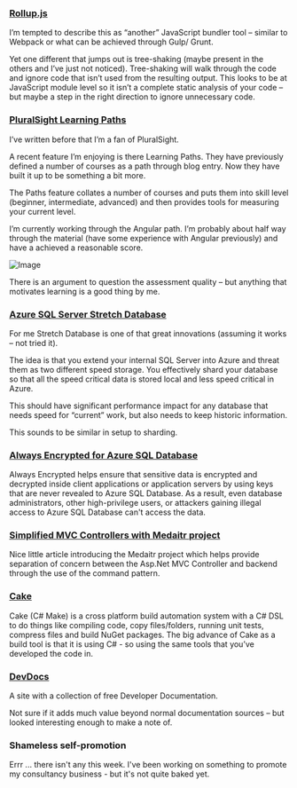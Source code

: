 ### [Rollup.js](http://rollupjs.org/)
I’m tempted to describe this as “another” JavaScript bundler tool – similar to Webpack or what can be achieved through Gulp/ Grunt.

Yet one different that jumps out is tree-shaking (maybe present in the others and I’ve just not noticed).  Tree-shaking will walk through the code and ignore code that isn’t used from the resulting output.  This looks to be at JavaScript module level so it isn’t a complete static analysis of your code – but maybe a step in the right direction to ignore unnecessary code.

### [PluralSight Learning Paths](https://www.pluralsight.com/product/paths)
I’ve written before that I’m a fan of PluralSight.

A recent feature I’m enjoying is there Learning Paths.  They have previously defined a number of courses as a path through blog entry.  Now they have built it up to be something a bit more.

The Paths feature collates a number of courses and puts them into skill level (beginner, intermediate, advanced) and then provides tools for measuring your current level.

I’m currently working through the Angular path.  I’m probably about half way through the material (have some experience with Angular previously) and have a achieved a reasonable score.

![Image](/media/blog/rfc-weekly-1st-august-2016_1/AngularScore.PNG)

There is an argument to question the assessment quality – but anything that motivates learning is a good thing by me.

### [Azure SQL Server Stretch Database](https://azure.microsoft.com/en-us/updates/general-availability-sql-server-stretch-database/)
For me Stretch Database is one of that great innovations (assuming it works – not tried it).

The idea is that you extend your internal SQL Server into Azure and threat them as two different speed storage.  You effectively shard your database so that all the speed critical data is stored local and less speed critical in Azure.

This should have significant performance impact for any database that needs speed for “current” work, but also needs to keep historic information.

This sounds to be similar in setup to sharding.

### [Always Encrypted for Azure SQL Database](https://azure.microsoft.com/en-us/updates/general-availability-always-encrypted-for-azure-sql-database/)
Always Encrypted helps ensure that sensitive data is encrypted and decrypted inside client applications or application servers by using keys that are never revealed to Azure SQL Database. As a result, even database administrators, other high-privilege users, or attackers gaining illegal access to Azure SQL Database can't access the data.

### [Simplified MVC Controllers with Medaitr project](https://jonhilton.net/2016/06/06/simplify-your-controllers-with-the-command-pattern-and-mediatr/)
Nice little article introducing the Medaitr project which helps provide separation of concern between the Asp.Net MVC Controller and backend through the use of the command pattern.

### [Cake](http://cakebuild.net/)
Cake (C# Make) is a cross platform build automation system with a C# DSL to do things like compiling code, copy files/folders, running unit tests, compress files and build NuGet packages.
The big advance of Cake as a build tool is that it is using C# - so using the same tools that you’ve developed the code in.

### [DevDocs](http://devdocs.io/)
A site with a collection of free Developer Documentation.

Not sure if it adds much value beyond normal documentation sources – but looked interesting enough to make a note of.

### Shameless self-promotion
Errr ... there isn't any this week.  I've been working on something to promote my consultancy business - but it's not quite baked yet.